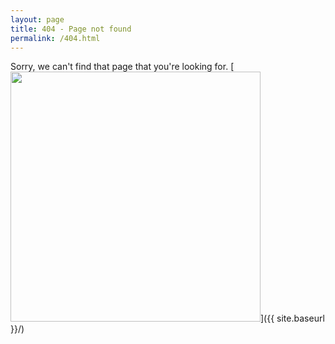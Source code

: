 ```yaml
---
layout: page
title: 404 - Page not found
permalink: /404.html
---
```

Sorry, we can't find that page that you're looking for.
[<img src="{{ site.baseurl }}/images/404.jpg"  style="width: 400px;"/>]({{ site.baseurl }}/)
